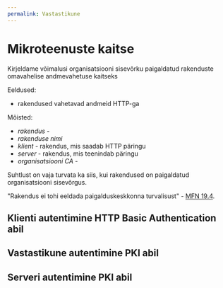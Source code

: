 ```yaml
---
permalink: Vastastikune
---
```


# Mikroteenuste kaitse

Kirjeldame võimalusi organisatsiooni sisevõrku paigaldatud rakenduste omavahelise andmevahetuse kaitseks

Eeldused:
- rakendused vahetavad andmeid HTTP-ga

Mõisted:
- _rakendus_ - 
- _rakenduse nimi_
- _klient_ - rakendus, mis saadab HTTP päringu
- _server_ - rakendus, mis teenindab päringu
- _organisatsiooni CA_ - 

Suhtlust on vaja turvata ka siis, kui rakendused on paigaldatud organisatsiooni sisevõrgus.

"Rakendus ei tohi eeldada paigalduskeskkonna turvalisust" - [MFN 19.4](https://e-gov.github.io/MFN/#19.4).

## Klienti autentimine HTTP Basic Authentication abil

## Vastastikune autentimine PKI abil

## Serveri autentimine PKI abil

